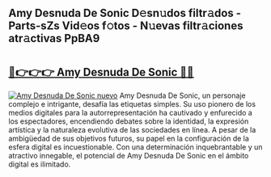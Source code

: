 ## Amy Desnuda De Sonic D𝚎sn𝚞dos filtr𝚊dos - Parts-sZs Vid𝚎os f𝚘tos - N𝚞evas filtr𝚊ciones atr𝚊ctivas PpBA9

# <h2><a href="http://mbcgr3.tromn.icu/?c=Amy+Desnuda+De+Sonic">🔗👉👉👉 Amy Desnuda De Sonic 🔗🔗</a></h2>

[![Amy Desnuda De Sonic nuevo](https://i.imgur.com/pEAQMta.gif)](http://mbcgr3.tromn.icu/?c=Amy+Desnuda+De+Sonic)
Amy Desnuda De Sonic, un personaje complejo e intrigante, desafía las etiquetas simples. Su uso pionero de los medios digitales para la autorrepresentación ha cautivado y enfurecido a los espectadores, encendiendo debates sobre la identidad, la expresión artística y la naturaleza evolutiva de las sociedades en línea. A pesar de la ambigüedad de sus objetivos futuros, su papel en la configuración de la esfera digital es incuestionable. Con una determinación inquebrantable y un atractivo innegable, el potencial de Amy Desnuda De Sonic en el ámbito digital es ilimitado.
